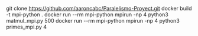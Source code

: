 git clone https://github.com/aaroncabc/Paralelismo-Proyect.git
docker build -t mpi-python .
docker run --rm mpi-python mpirun -np 4 python3 matmul_mpi.py 500
docker run --rm mpi-python mpirun -np 4 python3 primes_mpi.py 4
